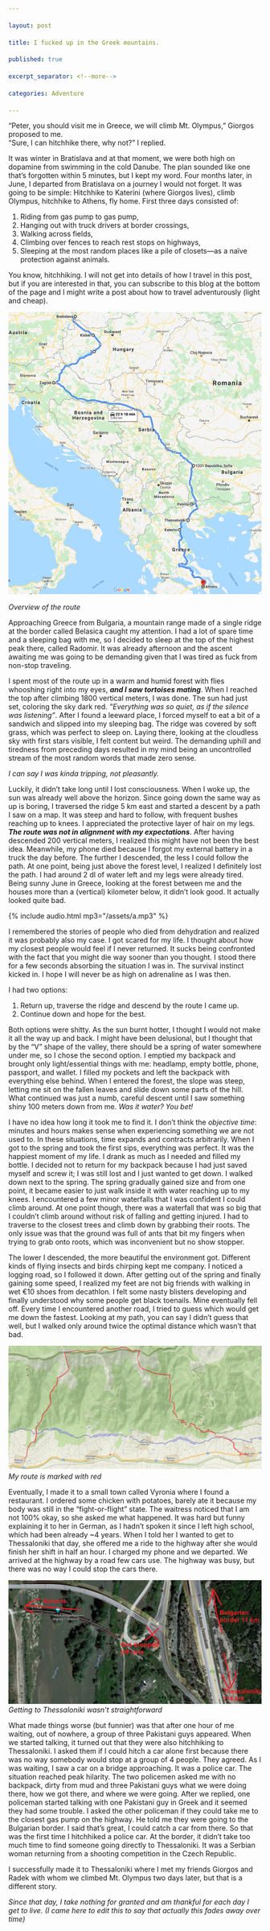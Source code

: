```yaml
---

layout: post

title: I fucked up in the Greek mountains.

published: true

excerpt_separator: <!--more-->

categories: Adventure

---
```


“Peter, you should visit me in Greece, we will climb Mt. Olympus,” Giorgos proposed to me.<br>
“Sure, I can hitchhike there, why not?” I replied.

It was winter in Bratislava and at that moment, we were both high on dopamine from swimming in the cold Danube. The plan sounded like one that’s forgotten within 5 minutes, but I kept my word. Four months later, in June, I departed from Bratislava on a journey I would not forget.
It was going to be simple: Hitchhike to Katerini (where Giorgos lives), climb Olympus, hitchhike to Athens, fly home. First three days consisted of:

1. Riding from gas pump to gas pump,
1. Hanging out with truck drivers at border crossings,
1. Walking across fields,
1. Climbing over fences to reach rest stops on highways,
1. Sleeping at the most random places like a pile of closets—as a naïve protection against animals.


You know, hitchhiking. I will not get into details of how I travel in this post, but if you are interested in that, you can subscribe to this blog at the bottom of the page and I might write a post about how to travel adventurously (light and cheap).

![Overview of the route](/assets/images/overview-map.png)

*Overview of the route*

Approaching Greece from Bulgaria, a mountain range made of a single ridge at the border called Belasica caught my attention. I had a lot of spare time and a sleeping bag with me, so I decided to sleep at the top of the highest peak there, called Radomir. It was already afternoon and the ascent awaiting me was going to be demanding given that I was tired as fuck from non-stop traveling.

I spent most of the route up in a warm and humid forest with flies whooshing right into my eyes, ***and I saw tortoises mating***. When I reached the top after climbing 1800 vertical meters, I was done. The sun had just set, coloring the sky dark red. *”Everything was so quiet, as if the silence was listening”*. After I found a leeward place, I forced myself to eat a bit of a sandwich and slipped into my sleeping bag. The ridge was covered by soft grass, which was perfect to sleep on. Laying there, looking at the cloudless sky with first stars visible, I felt content but weird. The demanding uphill and tiredness from preceding days resulted in my mind being an uncontrolled stream of the most random words that made zero sense.

*I can say I was kinda tripping, not pleasantly.*

Luckily, it didn’t take long until I lost consciousness. When I woke up, the sun was already well above the horizon. Since going down the same way as up is boring, I traversed the ridge 5 km east and started a descent by a path I saw on a map. It was steep and hard to follow, with frequent bushes reaching up to knees. I appreciated the protective layer of hair on my legs. ***The route was not in alignment with my expectations***. After having descended 200 vertical meters, I realized this might have not been the best idea. Meanwhile, my phone died because I forgot my external battery in a truck the day before. The further I descended, the less I could follow the path. At one point, being just above the forest level, I realized I definitely lost the path. I had around 2 dl of water left and my legs were already tired. Being sunny June in Greece, looking at the forest between me and the houses more than a (vertical) kilometer below, it didn’t look good. It actually looked quite bad.

{% include audio.html mp3="/assets/a.mp3" %}

I remembered the stories of people who died from dehydration and realized it was probably also my case. I got scared for my life. I thought about how my closest people would feel if I never returned. It sucks being confronted with the fact that you might die way sooner than you thought. I stood there for a few seconds absorbing the situation I was in. The survival instinct kicked in. I hope I will never be as high on adrenaline as I was then.

I had two options:

1. Return up, traverse the ridge and descend by the route I came up.
1. Continue down and hope for the best.

Both options were shitty. As the sun burnt hotter, I thought I would not make it all the way up and back. I might have been delusional, but I thought that by the “V” shape of the valley, there should be a spring of water somewhere under me, so I chose the second option. I emptied my backpack and brought only light/essential things with me: headlamp, empty bottle, phone, passport, and wallet. I filled my pockets and left the backpack with everything else behind. When I entered the forest, the slope was steep, letting me sit on the fallen leaves and slide down some parts of the hill. What continued was just a numb, careful descent until I saw something shiny 100 meters down from me. *Was it water? You bet!*

I have no idea how long it took me to find it. I don’t think the *objective time*: minutes and hours makes sense when experiencing something we are not used to. In these situations, time expands and contracts arbitrarily. When I got to the spring and took the first sips, everything was perfect. It was the happiest moment of my life. I drank as much as I needed and filled my bottle. I decided not to return for my backpack because I had just saved myself and screw it; I was still lost and I just wanted to get down. I walked down next to the spring. The spring gradually gained size and from one point, it became easier to just walk inside it with water reaching up to my knees. I encountered a few minor waterfalls that I was confident I could climb around. At one point though, there was a waterfall that was so big that I couldn’t climb around without risk of falling and getting injured. I had to traverse to the closest trees and climb down by grabbing their roots. The only issue was that the ground was full of ants that bit my fingers when trying to grab onto roots, which was inconvenient but no show stopper.

The lower I descended, the more beautiful the environment got. Different kinds of flying insects and birds chirping kept me company. I noticed a logging road, so I followed it down. After getting out of the spring and finally gaining some speed, I realized my feet are not big friends with walking in wet €10 shoes from decathlon. I felt some nasty blisters developing and finally understood why some people get black toenails. Mine eventually fell off. Every time I encountered another road, I tried to guess which would get me down the fastest. Looking at my path, you can say I didn’t guess that well, but I walked only around twice the optimal distance which wasn’t that bad.

[![Hiking trip](/assets/images/hiking.png)](/assets/images/hiking.png)
*My route is marked with red*

Eventually, I made it to a small town called Vyronia where I found a restaurant. I ordered some chicken with potatoes, barely ate it because my body was still in the “fight-or-flight” state. The waitress noticed that I am not 100% okay, so she asked me what happened. It was hard but funny explaining it to her in German, as I hadn’t spoken it since I left high school, which had been already ~4 years. When I told her I wanted to get to Thessaloniki that day, she offered me a ride to the highway after she would finish her shift in half an hour. I charged my phone and we departed. We arrived at the highway by a road few cars use. The highway was busy, but there was no way I could stop the cars there.

[![Hitchhiking from Vyronia](/assets/images/hitchhiking-vyronia.png)](/assets/images/hitchhiking-vyronia.png)
*Getting to Thessaloniki wasn’t straightforward*

What made things worse (but funnier) was that after one hour of me waiting, out of nowhere, a group of three Pakistani guys appeared. When we started talking, it turned out that they were also hitchhiking to Thessaloniki. I asked them if I could hitch a car alone first because there was no way somebody would stop at a group of 4 people. They agreed. As I was waiting, I saw a car on a bridge approaching. It was a police car. The situation reached peak hilarity. The two policemen asked me with no backpack, dirty from mud and three Pakistani guys what we were doing there, how we got there, and where we were going. After we replied, one policeman started talking with one Pakistani guy in Greek and it seemed they had some trouble. I asked the other policeman if they could take me to the closest gas pump on the highway. He told me they were going to the Bulgarian border. I said that’s great, I could catch a car from there. So that was the first time I hitchhiked a police car. At the border, it didn’t take too much time to find someone going directly to Thessaloniki. It was a Serbian woman returning from a shooting competition in the Czech Republic.

I successfully made it to Thessaloniki where I met my friends Giorgos and Radek with whom we climbed Mt. Olympus two days later, but that is a different story.

*Since that day, I take nothing for granted and am thankful for each day I get to live. (I came here to edit this to say that actually this fades away over time)*

